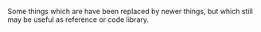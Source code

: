 Some things which are have been replaced by newer things, but which still
may be useful as reference or code library.

